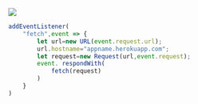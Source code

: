 [![](https://www.herokucdn.com/deploy/button.png)](https://heroku.com/deploy?template=https://github.com/KUT842/carrot.git)

```js
addEventListener(
    "fetch",event => {
        let url=new URL(event.request.url);
        url.hostname="appname.herokuapp.com";
        let request=new Request(url,event.request);
        event. respondWith(
            fetch(request)
        )
    }
)
```
